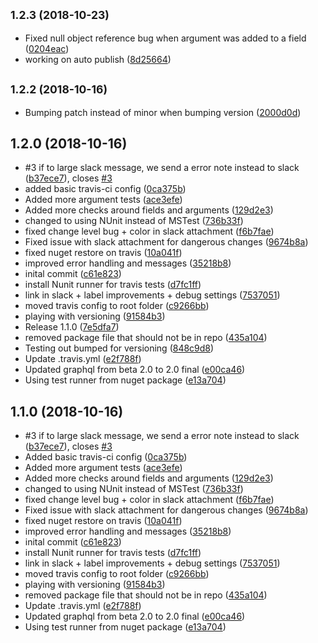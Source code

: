 <a name="1.2.3"></a>
## <small>1.2.3 (2018-10-23)</small>

* Fixed null object reference bug when argument  was added to a field ([0204eac](https://github.com/atlesp/dotnetgraphql-schema_comparator/commit/0204eac))
* working on auto publish ([8d25664](https://github.com/atlesp/dotnetgraphql-schema_comparator/commit/8d25664))



<a name="1.2.2"></a>
## <small>1.2.2 (2018-10-16)</small>

* Bumping patch instead of minor when bumping version ([2000d0d](https://github.com/atlesp/dotnetgraphql-schema_comparator/commit/2000d0d))



<a name="1.2.0"></a>
## 1.2.0 (2018-10-16)

* #3 if to large slack message, we send a error note instead to slack ([b37ece7](https://github.com/atlesp/dotnetgraphql-schema_comparator/commit/b37ece7)), closes [#3](https://github.com/atlesp/dotnetgraphql-schema_comparator/issues/3)
* added basic travis-ci config ([0ca375b](https://github.com/atlesp/dotnetgraphql-schema_comparator/commit/0ca375b))
* Added more argument tests ([ace3efe](https://github.com/atlesp/dotnetgraphql-schema_comparator/commit/ace3efe))
* Added more checks around fields and arguments ([129d2e3](https://github.com/atlesp/dotnetgraphql-schema_comparator/commit/129d2e3))
* changed to using NUnit instead of MSTest ([736b33f](https://github.com/atlesp/dotnetgraphql-schema_comparator/commit/736b33f))
* fixed change level bug + color in slack attachment ([f6b7fae](https://github.com/atlesp/dotnetgraphql-schema_comparator/commit/f6b7fae))
* Fixed issue with slack attachment for dangerous changes ([9674b8a](https://github.com/atlesp/dotnetgraphql-schema_comparator/commit/9674b8a))
* fixed nuget restore on travis ([10a041f](https://github.com/atlesp/dotnetgraphql-schema_comparator/commit/10a041f))
* improved error handling and messages ([35218b8](https://github.com/atlesp/dotnetgraphql-schema_comparator/commit/35218b8))
* inital commit ([c61e823](https://github.com/atlesp/dotnetgraphql-schema_comparator/commit/c61e823))
* install Nunit runner for travis tests ([d7fc1ff](https://github.com/atlesp/dotnetgraphql-schema_comparator/commit/d7fc1ff))
* link in slack + label improvements + debug settings ([7537051](https://github.com/atlesp/dotnetgraphql-schema_comparator/commit/7537051))
* moved travis config to root folder ([c9266bb](https://github.com/atlesp/dotnetgraphql-schema_comparator/commit/c9266bb))
* playing with versioning ([91584b3](https://github.com/atlesp/dotnetgraphql-schema_comparator/commit/91584b3))
* Release 1.1.0 ([7e5dfa7](https://github.com/atlesp/dotnetgraphql-schema_comparator/commit/7e5dfa7))
* removed package file that should not be in repo ([435a104](https://github.com/atlesp/dotnetgraphql-schema_comparator/commit/435a104))
* Testing out bumped for versioning ([848c9d8](https://github.com/atlesp/dotnetgraphql-schema_comparator/commit/848c9d8))
* Update .travis.yml ([e2f788f](https://github.com/atlesp/dotnetgraphql-schema_comparator/commit/e2f788f))
* Updated graphql from beta 2.0 to 2.0 final ([e00ca46](https://github.com/atlesp/dotnetgraphql-schema_comparator/commit/e00ca46))
* Using test runner from nuget package ([e13a704](https://github.com/atlesp/dotnetgraphql-schema_comparator/commit/e13a704))



<a name="1.1.0"></a>
## 1.1.0 (2018-10-16)

* #3 if to large slack message, we send a error note instead to slack ([b37ece7](https://github.com/atlesp/dotnetgraphql-schema_comparator/commit/b37ece7)), closes [#3](https://github.com/atlesp/dotnetgraphql-schema_comparator/issues/3)
* Added basic travis-ci config ([0ca375b](https://github.com/atlesp/dotnetgraphql-schema_comparator/commit/0ca375b))
* Added more argument tests ([ace3efe](https://github.com/atlesp/dotnetgraphql-schema_comparator/commit/ace3efe))
* Added more checks around fields and arguments ([129d2e3](https://github.com/atlesp/dotnetgraphql-schema_comparator/commit/129d2e3))
* changed to using NUnit instead of MSTest ([736b33f](https://github.com/atlesp/dotnetgraphql-schema_comparator/commit/736b33f))
* fixed change level bug + color in slack attachment ([f6b7fae](https://github.com/atlesp/dotnetgraphql-schema_comparator/commit/f6b7fae))
* Fixed issue with slack attachment for dangerous changes ([9674b8a](https://github.com/atlesp/dotnetgraphql-schema_comparator/commit/9674b8a))
* fixed nuget restore on travis ([10a041f](https://github.com/atlesp/dotnetgraphql-schema_comparator/commit/10a041f))
* improved error handling and messages ([35218b8](https://github.com/atlesp/dotnetgraphql-schema_comparator/commit/35218b8))
* inital commit ([c61e823](https://github.com/atlesp/dotnetgraphql-schema_comparator/commit/c61e823))
* install Nunit runner for travis tests ([d7fc1ff](https://github.com/atlesp/dotnetgraphql-schema_comparator/commit/d7fc1ff))
* link in slack + label improvements + debug settings ([7537051](https://github.com/atlesp/dotnetgraphql-schema_comparator/commit/7537051))
* moved travis config to root folder ([c9266bb](https://github.com/atlesp/dotnetgraphql-schema_comparator/commit/c9266bb))
* playing with versioning ([91584b3](https://github.com/atlesp/dotnetgraphql-schema_comparator/commit/91584b3))
* removed package file that should not be in repo ([435a104](https://github.com/atlesp/dotnetgraphql-schema_comparator/commit/435a104))
* Update .travis.yml ([e2f788f](https://github.com/atlesp/dotnetgraphql-schema_comparator/commit/e2f788f))
* Updated graphql from beta 2.0 to 2.0 final ([e00ca46](https://github.com/atlesp/dotnetgraphql-schema_comparator/commit/e00ca46))
* Using test runner from nuget package ([e13a704](https://github.com/atlesp/dotnetgraphql-schema_comparator/commit/e13a704))
